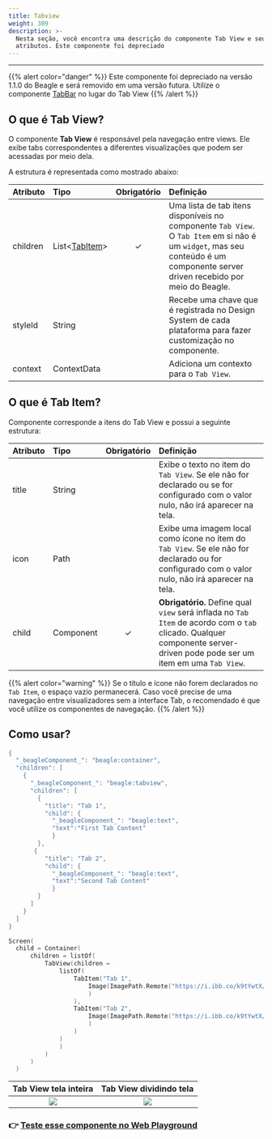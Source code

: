 ```yaml
---
title: Tabview
weight: 309
description: >-
  Nesta seção, você encontra uma descrição do componente Tab View e seus
  atributos. Este componente foi depreciado
---
```


---

{{% alert color="danger" %}}
Este componente foi depreciado na versão 1.1.0 do Beagle e será removido em uma versão futura. Utilize o componente [TabBar](tab-bar.md) no lugar do Tab View
{{% /alert %}}

## O que é Tab View?

O componente **Tab View** é responsável pela navegação entre views. Ele exibe tabs correspondentes a diferentes visualizações que podem ser acessadas por meio dela.

A estrutura é representada como mostrado abaixo: 

| **Atributo** | **Tipo** | Obrigatório | **Definição** |
| :--- | :--- | :---: | :--- |
| children | List&lt;[TabItem](tabview.md#definicao-tabitem)&gt; | ✓ | Uma lista de tab itens disponíveis no componente `Tab View`. O `Tab Item` em si não é um `widget`, mas seu conteúdo é um componente server driven recebido por meio do Beagle.  |
| styleId | String |    | Recebe uma chave que é registrada no Design System de cada plataforma para fazer customização no componente. |
| context | ContextData |  | Adiciona um contexto para o `Tab View`. |

## O que é Tab **Item?**

Componente corresponde a itens do Tab View e possui a seguinte estrutura: 

| **Atributo** | **Tipo** | Obrigatório | **Definição** |
| :--- | :--- | :---: | :--- |
| title | String |   | Exibe o texto no item do `Tab View`. Se ele não for declarado ou se for configurado com o valor nulo, não irá aparecer na tela.  |
| icon | Path |   | Exibe uma imagem local como ícone no item do `Tab View`. Se ele não for declarado ou for configurado com o valor nulo, não irá aparecer na tela.  |
| child | Component | ✓ | **Obrigatório.** Define qual `view` será inflada no `Tab Item` de acordo com o `tab` clicado. Qualquer componente server-driven pode pode ser um item em uma `Tab View`. |

{{% alert color="warning" %}}
Se o título e ícone não forem declarados no `Tab Item`, o espaço vazio permanecerá. Caso você precise de uma navegação entre visualizadores sem a interface Tab, o recomendado é que você utilize os componentes de navegação. 
{{% /alert %}}

## Como usar?



```kotlin
{
  "_beagleComponent_": "beagle:container",
  "children": [
    {
      "_beagleComponent_": "beagle:tabview",
      "children": [
        {
          "title": "Tab 1",
          "child": {
            "_beagleComponent_": "beagle:text",
            "text":"First Tab Content"
            }
        },
       {
          "title": "Tab 2",
          "child": {
            "_beagleComponent_": "beagle:text",
            "text":"Second Tab Content"
            }
        }
      ]
    }
  ]
}
```



```kotlin
Screen(
  child = Container(
      children = listOf(
          TabView(children =
              listOf(
                  TabItem("Tab 1",
                      Image(ImagePath.Remote("https://i.ibb.co/k9tYwtX/selo-do-exemplo-28420393.jpg")
                      )
                  ),
                  TabItem("Tab 2",
                      Image(ImagePath.Remote("https://i.ibb.co/k9tYwtX/selo-do-exemplo-28420393.jpg")
                      )
                  )
              )
              )
          )
      )
  )
```



| Tab View tela inteira | Tab View dividindo tela |
| :---: | :---: |
| ![](/docs-beagle/beagle-tab-view.gif) | ![](/docs-beagle/beagle-tab-view-meia-tela.gif) |

### 👉 [Teste esse componente no Web Playground](https://beagle-playground.netlify.app/#/demo/default-components/tabview.json)
